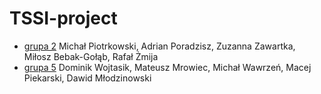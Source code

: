 # TSSI-project

- [grupa 2](https://zsl-2i2.github.io/TSSI-project/gr2/index.html) Michał Piotrkowski, Adrian Poradzisz, Zuzanna Zawartka, Miłosz Bebak-Gołąb, Rafał Żmija
- [grupa 5](https://zsl-2i2.github.io/TSSI-project/gr5/index.html) Dominik Wojtasik, Mateusz Mrowiec, Michał Wawrzeń, Macej Piekarski, Dawid Młodzinowski
